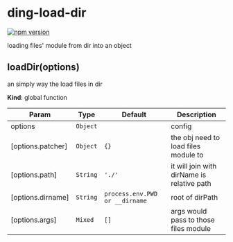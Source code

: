 # ding-load-dir

[![npm version](https://badge.fury.io/js/ding-load-dir.svg)](https://badge.fury.io/js/ding-load-dir)

loading files' module from dir into an object

<a name="loadDir"></a>

## loadDir(options)
an simply way the load files in dir

**Kind**: global function

| Param | Type | Default | Description |
| --- | --- | --- | --- |
| options | <code>Object</code> |  | config |
| [options.patcher] | <code>Object</code> | <code>{}</code> | the obj need to load files module to |
| [options.path] | <code>String</code> | <code>&#x27;./&#x27;</code> | it will join with dirName is relative path |
| [options.dirname] | <code>String</code> | <code>process.env.PWD or __dirname</code> | root of dirPath |
| [options.args] | <code>Mixed</code> | <code>[]</code> | args would pass to those files module |

